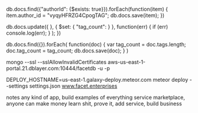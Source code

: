 db.docs.find({"authorId": {$exists: true}}).forEach(function(item)
{
        item.author_id = "vyqyHFRZG4CpogTAG";
        db.docs.save(item);
})


db.docs.update({
            }, {
                $set: {
                    "tag_count": 
                }
            },
            function(err) {
                if (err) console.log(err);
            }
        );
    })


db.docs.find({}).forEach(
    function(doc) {
        var tag_count = doc.tags.length;
        doc.tag_count = tag_count;
        db.docs.save(doc);
    }
)


mongo --ssl --sslAllowInvalidCertificates aws-us-east-1-portal.21.dblayer.com:10444/facetdb -u <user> -p<password>


DEPLOY_HOSTNAME=us-east-1.galaxy-deploy.meteor.com meteor deploy --settings settings.json www.facet.enterprises


notes
    any kind of app, build examples of everything
    service marketplace, anyone can make money
    learn shit, prove it, add service, build business